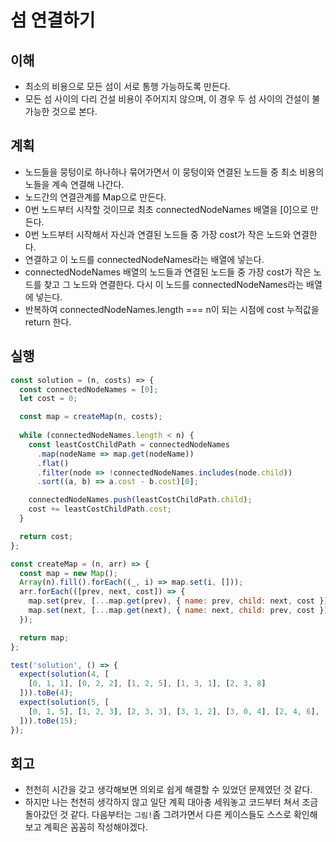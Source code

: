 # 섬 연결하기

## 이해

- 최소의 비용으로 모든 섬이 서로 통행 가능하도록 만든다.
- 모든 섬 사이의 다리 건설 비용이 주어지지 않으며, 이 경우 두 섬 사이의 건설이 불가능한 것으로 본다.

## 계획

- 노드들을 뭉텅이로 하나하나 묶어가면서 이 뭉텅이와 연결된 노드들 중 최소 비용의 노들을 계속 연결해 나간다.
- 노드간의 연결관계를 Map으로 만든다.
- 0번 노드부터 시작할 것이므로 최초 connectedNodeNames 배열을 [0]으로 만든다.
- 0번 노드부터 시작해서 자신과 연결된 노드들 중 가장 cost가 작은 노드와 연결한다.
- 연결하고 이 노드를 connectedNodeNames라는 배열에 넣는다.
- connectedNodeNames 배열의 노드들과 연결된 노드들 중 가장 cost가 작은 노드를 찾고 그 노드와 연결한다. 다시 이 노드를 connectedNodeNames라는 배열에 넣는다.
- 반복하여 connectedNodeNames.length === n이 되는 시점에 cost 누적값을 return 한다.

## 실행

```javascript
const solution = (n, costs) => {
  const connectedNodeNames = [0];
  let cost = 0;

  const map = createMap(n, costs);
  
  while (connectedNodeNames.length < n) {
    const leastCostChildPath = connectedNodeNames
      .map(nodeName => map.get(nodeName))
      .flat()
      .filter(node => !connectedNodeNames.includes(node.child))
      .sort((a, b) => a.cost - b.cost)[0];

    connectedNodeNames.push(leastCostChildPath.child);
    cost += leastCostChildPath.cost;
  }

  return cost;
};

const createMap = (n, arr) => {
  const map = new Map();
  Array(n).fill().forEach((_, i) => map.set(i, []));
  arr.forEach(([prev, next, cost]) => {
    map.set(prev, [...map.get(prev), { name: prev, child: next, cost }]);
    map.set(next, [...map.get(next), { name: next, child: prev, cost }]);
  });

  return map;
};

test('solution', () => {
  expect(solution(4, [
    [0, 1, 1], [0, 2, 2], [1, 2, 5], [1, 3, 1], [2, 3, 8]
  ])).toBe(4);
  expect(solution(5, [
    [0, 1, 5], [1, 2, 3], [2, 3, 3], [3, 1, 2], [3, 0, 4], [2, 4, 6], [4, 0, 7]
  ])).toBe(15);
});
```

## 회고

- 천천히 시간을 갖고 생각해보면 의외로 쉽게 해결할 수 있었던 문제였던 것 같다.
- 하지만 나는 천천히 생각하지 않고 일단 계획 대아충 세워놓고 코드부터 쳐서 조금 돌아갔던 것 같다. 다음부터는 `그림!`좀 그려가면서 다른 케이스들도 스스로 확인해보고 계획은 꼼꼼히 작성해야겠다.
